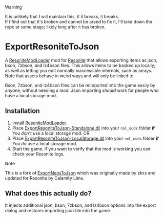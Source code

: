 > [!WARNING]
> It is unlikely that I will maintain this, if it breaks, it breaks.<br>If I find out that it's broken and cannot be arsed to fix it, I'll take down the repo at some stage; likely long after it has broken. 

# ExportResoniteToJson

A [ResoniteModLoader](https://github.com/resonite-modding-group/ResoniteModLoader) mod for [Resonite](https://resonite.com/) that allows exporting items as json, bson, 7zbson, and lz4bson files. This allows items to be backed up locally, as well as letting you edit normally inaccessible internals, such as arrays. Note that assets behave in weird ways and will only be linked to. 

Bson, 7zbson, and lz4bson files can be reimported into the game easily by anyone, without needing a mod. Json importing *should* work for people who have a local storage mod. 

## Installation
1. Install [ResoniteModLoader](https://github.com/resonite-modding-group/ResoniteModLoader).
2. Place [ExportResoniteToJson-Standalone.dll](https://github.com/LimeProgramming/ExportResoniteToJson/releases/download/2.1.3/ExportResoniteToJson-Standalone.dll) into your `rml_mods` folder **if** You *don't* use a local storage mod.
OR
2. Place [ExportResoniteToJson-LocalStorage.dll](https://github.com/LimeProgramming/ExportResoniteToJson/releases/download/2.1.3/ExportResoniteToJson-LocalStorage.dll) into your `rml_mods` folder **if** You *do* use a local storage mod.
4. Start the game. If you want to verify that the mod is working you can check your Resonite logs.

> [!Note]
> This is a fork of [ExportNeosToJson](https://github.com/zkxs/ExportNeosToJson) which was originally made by zkxs and updated for Resonite by Calamity Lime.

## What does this actually do?
It injects additional json, bson, 7zbson, and lz4bson options into the export dialog and restores importing json file into the game.
